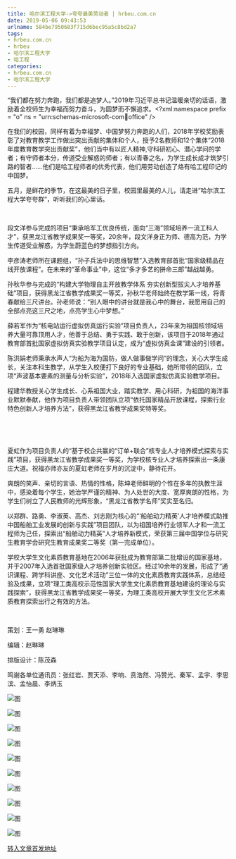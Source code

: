```yaml
---
title: 哈尔滨工程大学->夸夸最美劳动者 | hrbeu.com.cn
date: 2019-05-06 09:43:53
urlname: 584be7950683f715d6bec95a5c8bd2a7
tags: 
- hrbeu.com.cn
- hrbeu
- 哈尔滨工程大学
- 哈工程
categories:
- hrbeu.com.cn
- 哈尔滨工程大学
---
```


“我们都在努力奔跑，我们都是追梦人。”2019年习近平总书记温暖亲切的话语，激励着全校师生为幸福而努力奋斗，为圆梦而不懈追求。<?xml:namespace prefix = "o" ns = "urn:schemas-microsoft-com:office:office" />

在我们的校园，同样有着为幸福梦、中国梦努力奔跑的人们，2018年学校奖励表彰了对教育教学工作做出突出贡献的集体和个人，授予2名教师和12个集体“2018年度教育教学突出贡献奖”，他们当中有以匠人精神,守科研初心、潜心学问的学者；有守师者本分，传道受业解惑的师者；有以青春之名，为学生成长成才筑梦引路的智者……他们是哈工程师者的优秀代表，他们用劳动创造了烙有哈工程印记的中国梦。

五月，是鲜花的季节，在这最美的日子里，校园里最美的人儿，请走进“哈尔滨工程大学夸夸群”，听听我们的心里话。



 

段文洋参与完成的项目“秉承哈军工优良传统，面向“三海”领域培养一流工科人才”，获黑龙江省教学成果奖一等奖，20余年，段文洋身正为师、德高为范，为学生传道受业解惑，为学生蔚蓝色的梦想指引方向。

李彦涛老师所在课题组，“孙子兵法中的思维智慧”入选教育部首批“国家级精品在线开放课程”。在未来的“革命事业”中，这位“多才多艺的拼命三郎”越战越勇。

孙秋华参与完成的“构建大学物理自主开放教学体系 夯实创新型拔尖人才培养基础”项目，获得黑龙江省教学成果奖一等奖，孙秋华老师始终在教学第一线，将青春献给三尺讲台。孙老师说：“别人眼中的讲台就是我心中的舞台，我愿用自己的全部点亮这三尺之地，点亮学生心中梦想。”

薛若军作为“核电站运行虚拟仿真运行实验”项目负责人，23年来为祖国核领域培养大量可靠顶用人才，他善于总结、勇于实践、敢于创新，该项目于2018年通过教育部首批国家虚拟仿真实验教学项目认定，成为“虚拟仿真金课”建设的引领者。

陈洪娟老师秉承水声人“为船为海为国防，做人做事做学问”的理念，关心大学生成长，关注本科生教学，从学生入校便打下良好的专业基础，她所带领的团队，立项“声波基本要素的测量与分析实验”，2018年入选国家虚拟仿真实验教学项目。

程建华教授关心学生成长、心系祖国大业，踏实教学、用心科研，为祖国的海洋事业默默奉献，他作为项目负责人带领团队立项“依托国家精品开放课程，探索行业特色创新人才培养方法”，获得黑龙江省教学成果奖特等奖。

 

 

夏虹作为项目负责人的“基于校企共赢的“订单+联合”核专业人才培养模式探索与实践”项目，获得黑龙江省教学成果奖一等奖，为学校核专业人才培养探索出一条康庄大道。祝福亦师亦友的夏虹老师在岁月的沉淀中，静待花开。

爽朗的笑声、亲切的言语、热情的性格，陈坤老师鲜明的个性在多年的执教生涯中，感染着每个学生，她治学严谨的精神、为人处世的大度、宽厚爽朗的性格，为学生们树立了人民教师的光辉形象，“黑龙江省教学名师”奖实至名归。

以郑群、路勇、李淑英、高杰、刘志刚为核心的“‘船舶动力精英’人才培养模式助推中国船舶工业发展的创新与实践”项目团队，以为祖国培养行业领军人才和一流工程师为己任，探索出“船舶动力精英”人才培养新模式，荣获第三届中国学位与研究生教育学会研究生教育成果奖二等奖（第一完成单位）。

学校大学生文化素质教育基地在2006年获批成为教育部第二批增设的国家基地，并于2007年入选首批国家级人才培养创新实验区。经过10余年的发展，形成了“通识课程、跨学科讲座、文化艺术活动”三位一体的文化素质教育实践体系，总结经验及成果，立项“理工类高校示范性国家大学生文化素质教育基地建设的理论与实践探索”，获得黑龙江省教学成果奖一等奖，为理工类高校开展大学生文化艺术素质教育探索出行之有效的方法。

 

策划：王一勇 赵琳琳

编辑：赵琳琳

排版设计：陈茂森

鸣谢各单位通讯员：张红岩、贾天添、李响、贲浩然、冯赞光、秦军、孟宇、李思滨、孟怡晨、李炳玉

![图](http://gongxue.cn/news/UploadFiles_4906/201904/2019043017431289.jpg)

![图](http://gongxue.cn/news/UploadFiles_4906/201904/2019043017163214.jpg)

![图](http://gongxue.cn/news/UploadFiles_4906/201904/2019043017155117.jpg)

![图](http://gongxue.cn/news/UploadFiles_4906/201904/2019043017071615.jpg)

![图](http://gongxue.cn/news/UploadFiles_4906/201904/2019043017061891.jpg)

![图](http://gongxue.cn/news/UploadFiles_4906/201904/2019043017045779.jpg)

![图](http://gongxue.cn/news/UploadFiles_4906/201904/2019043017433945.jpg)

![图](http://gongxue.cn/news/UploadFiles_4906/201904/2019043017031542.jpg)

![图](http://gongxue.cn/news/UploadFiles_4906/201904/2019043017021952.jpg)

![图](http://gongxue.cn/news/UploadFiles_4906/201904/2019043009020086.jpg)

[转入文章首发地址](http://gongxue.cn/news/2019/201904/news_195255.html)